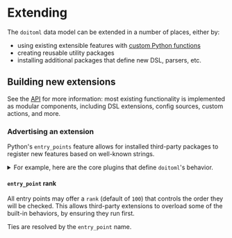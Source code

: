 # Extending

The `doitoml` data model can be extended in a number of places, either by:

- using existing extensible features with
  [custom Python functions](../how-to/user-python.md)
- creating reusable utility packages
- installing additional packages that define new DSL, parsers, etc.

## Building new extensions

See the [API](../reference/api.md) for more information: most existing functionality is
implemented as modular components, including DSL extensions, config sources, custom
actions, and more.

### Advertising an extension

Python's `entry_points` feature allows for installed third-party packages to register
new features based on well-known strings.

<details>

<summary>
  For example, here are the core plugins that define <code>doitoml</code>'s behavior.
</summary>

```toml
[project.entry-points."doitoml.actor.v0"]
py = "doitoml.actors.py:PyActor"
[project.entry-points."doitoml.config-parser.v0"]
doitoml-package-json = "doitoml.sources.json.package:PackageJsonParser"
doitoml-pyproject-toml = "doitoml.sources.toml.pyproject:PyprojectTomlParser"
[project.entry-points."doitoml.dsl.v0"]
doitoml-colon-colon-path = "doitoml.dsl:PathRef"
doitoml-colon-get = "doitoml.dsl:Getter"
doitoml-colon-glob = "doitoml.dsl:Globber"
doitoml-dollar-env = "doitoml.dsl:EnvReplacer"
[project.entry-points."doitoml.parser.v0"]
json = "doitoml.sources.json._json:JsonParser"
toml = "doitoml.sources.toml._toml:TomlParser"
yaml = "doitoml.sources.yaml._yaml:YamlParser"
[project.entry-points."doitoml.templater.v0"]
json-e = "doitoml.templaters.jsone:JsonE"
jinja2 = "doitoml.templaters.jinja2:Jinja2"
[project.entry-points."doitoml.updater.v0"]
config_changed = "doitoml.updaters.doit_tools:ConfigChanged"
run_once = "doitoml.updaters.doit_tools:RunOnce"
py = "doitoml.updaters.py:PyUpdater"
```

</details>

#### `entry_point` rank

All entry points may offer a `rank` (default of `100`) that controls the order they will
be checked. This allows third-party extensions to overload some of the built-in
behaviors, by ensuring they run first.

Ties are resolved by the `entry_point` name.

